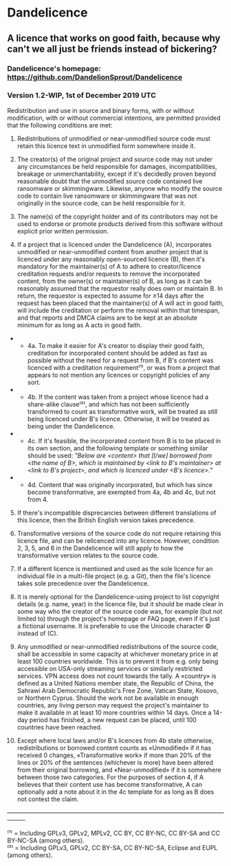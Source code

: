 # Dandelicence

## A licence that works on good faith, because why can't we all just be friends instead of bickering?

### Dandelicence's homepage: https://github.com/DandelionSprout/Dandelicence

### Version 1.2-WIP, 1st of December 2019 UTC

Redistribution and use in source and binary forms, with or without modification, with or without commercial intentions, are permitted provided that the following conditions are met:

1) Redistributions of unmodified or near-unmodified source code must retain this licence text in unmodified form somewhere inside it.

2) The creator(s) of the original project and source code may not under any circumstances be held responsible for damages, incompatibilities, breakage or unmerchantability, except if it's decidedly proven beyond reasonable doubt that the unmodified source code contained live ransomware or skimmingware. Likewise, anyone who modify the source code to contain live ransomware or skimmingware that was not originally in the source code, can be held responsible for it.

3) The name(s) of the copyright holder and of its contributors may not be used to endorse or promote products derived from this software without explicit prior written permission.

4) If a project that is licenced under the Dandelicence (A), incorporates unmodified or near-unmodified content from another project that is licenced under any reasonably open-sourced licence (B), then it's mandatory for the maintainer(s) of A to adhere to creator/licence creditation requests and/or requests to remove the incorporated content, from the owner(s) or maintainer(s) of B, as long as it can be reasonably assumed that the requestor really does own or maintain B. In return, the requestor is expected to assume for ≥14 days after the request has been placed that the maintainer(s) of A will act in good faith, will include the creditation or perform the removal within that timespan, and that reports and DMCA claims are to be kept at an absolute minimum for as long as A acts in good faith.

* * 4a. To make it easier for A's creator to display their good faith, creditation for incorporated content should be added as fast as possible without the need for a request from B, if B's content was licenced with a creditation requirement⁽¹⁾, or was from a project that appears to not mention any licences or copyright policies of any sort.
* * 4b. If the content was taken from a project whose licence had a share-alike clause⁽²⁾, and which has not been sufficiently transformed to count as transformative work, will be treated as still being licenced under B's licence. Otherwise, it will be treated as being under the Dandelicence.
* * 4c. If it's feasible, the incorporated content from B is to be placed in its own section, and the following template or something similar should be used: *"Below are \<content> that [I/we] borrowed from \<the name of B>, which is maintained by \<link to B's maintainer> at \<link to B's project>, and which is licenced under \<B's licence>."*
* * 4d. Content that was originally incorporated, but which has since become transformative, are exempted from 4a, 4b and 4c, but not from 4.

5) If there's incompatible disprecancies between different translations of this licence, then the British English version takes precedence.

6) Transformative versions of the source code do not require retaining this licence file, and can be relicenced into any licence. However, condition 2, 3, 5, and 6 in the Dandelicence will still apply to how the transformative version relates to the source code.

7) If a different licence is mentioned and used as the sole licence for an individual file in a multi-file project (e.g. a Git), then the file's licence takes sole precedence over the Dandelicence.

8) It is merely optional for the Dandelicence-using project to list copyright details (e.g. name, year) in the licence file, but it should be made clear in some way who the creator of the source code was, for example (but not limited to) through the project's homepage or FAQ page, even if it's just a fictional username. It is preferable to use the Unicode character © instead of (C).

9) Any unmodified or near-unmodified redistributions of the source code, shall be accessible in some capacity at whichever monetary price in at least 100 countries worldwide. This is to prevent it from e.g. only being accessible on USA-only streaming services or similarly restricted services. VPN access does not count towards the tally. A «country» is defined as a United Nations member state, the Republic of China, the Sahrawi Arab Democratic Republic's Free Zone, Vatican State, Kosovo, or Northern Cyprus. Should the work not be available in enough countries, any living person may request the project's maintainer to make it available in at least 10 more countries within 14 days. Once a 14-day period has finished, a new request can be placed, until 100 countries have been reached.

10) Except where local laws and/or B's licences from 4b state otherwise, redistributions or borrowed content counts as «Unmodified» if it has received 0 changes, «Transformative work» if more than 20% of the lines or 20% of the sentences (whichever is more) have been altered from their original borrowing, and «Near-unmodified» if it is somewhere between those two categories. For the purposes of section 4, if A believes that their content use has become transformative, A can optionally add a note about it in the 4c template for as long as B does not contest the claim.

———————————————————————————————————————

⁽¹⁾ = Including GPLv3, GPLv2, MPLv2, CC BY, CC BY-NC, CC BY-SA and CC BY-NC-SA (among others).<br>
⁽²⁾ = Including GPLv3, GPLv2, CC BY-SA, CC BY-NC-SA, Eclipse and EUPL (among others).
